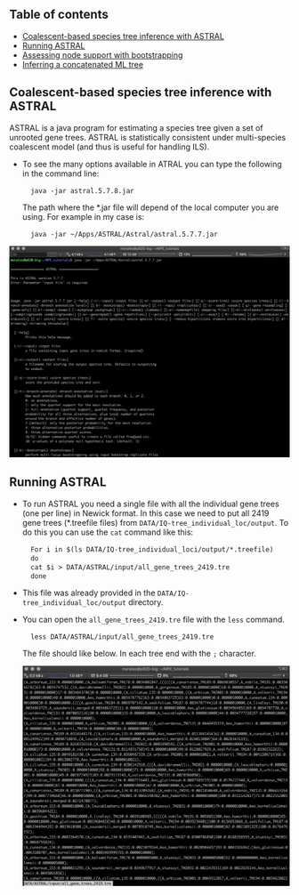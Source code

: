## Table of contents

* [Coalescent-based species tree inference with ASTRAL](#astral)
* [Running ASTRAL](#running)
* [Assessing node support with bootstrapping](#boot)
* [Inferring a concatenated ML tree](#concat)

<a name="astral"></a>
## Coalescent-based species tree inference with ASTRAL


ASTRAL is a java program for estimating a species tree given a set of unrooted gene trees. ASTRAL is statistically consistent under multi-species coalescent model (and thus is useful for handling ILS).


* To see the many options available in ATRAL you can type the following in the command line:

		java -jar astral.5.7.8.jar

	The path where the *.jar file will depend of the local computer you are using. For example in my case is:

		java -jar ~/Apps/ASTRAL/Astral/astral.5.7.7.jar
		
<p align="center"><img src="images/astral_1.png" alt="IQTREE" width="900"></p>


<a name="running"></a>
## Running ASTRAL

* To run ASTRAL you need a single file with all the individual gene trees (one per line) in Newick format. In this case we need to put all 2419 gene trees (*.treefile files) from `DATA/IQ-tree_individual_loc/output`. To do this you can use the `cat` command like this:

		For i in $(ls DATA/IQ-tree_individual_loci/output/*.treefile)
		do
		cat $i > DATA/ASTRAL/input/all_gene_trees_2419.tre
		done
		
* This file was already provided in the `DATA/IQ-tree_individual_loc/output` directory.

* You can open the `all_gene_trees_2419.tre` file with the `less` command.

		less DATA/ASTRAL/input/all_gene_trees_2419.tre	
	The file should like below. In each tree end with the `;` character. <p align="center"><img src="images/astral_2.png" alt="IQTREE" width="900"></p>

	
	


